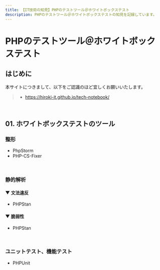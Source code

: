 ```yaml
---
title: 【IT技術の知見】PHPのテストツール＠ホワイトボックステスト
description: PHPのテストツール＠ホワイトボックステストの知見を記録しています。
---
```


# PHPのテストツール＠ホワイトボックステスト

## はじめに

本サイトにつきまして、以下をご認識のほど宜しくお願いいたします。

> - https://hiroki-it.github.io/tech-notebook/

<br>

## 01. ホワイトボックステストのツール

### 整形

- PhpStorm
- PHP-CS-Fixer

<br>

### 静的解析

#### ▼ 文法違反

- PHPStan

#### ▼ 脆弱性

- PHPStan

<br>

### ユニットテスト、機能テスト

- PHPUnit

<br>
